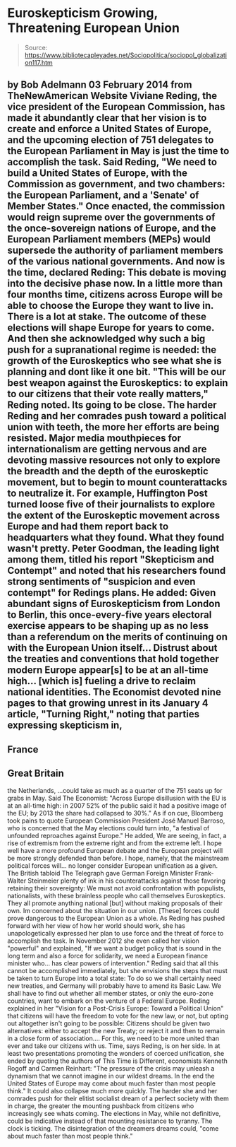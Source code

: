 # Euroskepticism Growing, Threatening European Union

> Source: https://www.bibliotecapleyades.net/Sociopolitica/sociopol_globalization117.htm

by Bob Adelmann
03 February 2014
from
TheNewAmerican Website
Viviane Reding, the vice president of
the European Commission, has made it abundantly clear that
her vision is to create and enforce a
United States of Europe, and the upcoming election of 751 delegates to the
European Parliament in May is just the time to accomplish the task.
Said Reding,
"We need to build a United States of Europe,
with the Commission as government, and two chambers: the European
Parliament, and a 'Senate' of Member States."
Once enacted, the commission would reign supreme
over the governments of the once-sovereign nations of Europe, and the
European Parliament members (MEPs) would supersede the authority of
parliament members of the various national governments.
And now is the time, declared Reding:
This debate is moving into the decisive
phase now. In a little more than four months time, citizens across
Europe will be able to choose the Europe they want to live in.
There is a lot at stake. The outcome of these elections will shape
Europe for years to come.
And then she acknowledged why such a big push
for a supranational regime is needed: the growth of the Euroskeptics who see
what she is planning and dont like it one bit.
"This will be our best weapon against the
Euroskeptics: to explain to our citizens that their vote really
matters," Reding noted.
Its going to be close.
The harder Reding and her comrades push toward a
political union with teeth, the more her efforts are being resisted. Major
media mouthpieces for internationalism are getting nervous and are devoting
massive resources not only to explore the breadth and the depth of the
euroskeptic movement, but to begin to mount counterattacks to neutralize it.
For example, Huffington Post turned loose five of their journalists to
explore the extent of the Euroskeptic movement across Europe and had them
report back to headquarters what they found.
What they found wasn't pretty.
Peter Goodman, the leading light among
them, titled his report "Skepticism
and Contempt" and noted that his researchers found strong
sentiments of "suspicion and even contempt" for Redings plans.
He added:
Given abundant signs of Euroskepticism from
London to Berlin, this once-every-five years electoral exercise appears
to be shaping up as no less than a referendum on the merits of
continuing on with the European Union itself...
Distrust about the treaties and conventions that hold together modern
Europe appear[s] to be at an all-time high... [which is] fueling a drive
to reclaim national identities.
The Economist devoted nine pages to that growing
unrest in its January 4 article, "Turning
Right," noting that parties expressing skepticism in,
-
France
-
Great Britain
-
the Netherlands,
...could take as much as a quarter of the 751
seats up for grabs in May.
Said The Economist:
"Across Europe disillusion with the EU is at
an all-time high: in 2007 52% of the public said it had a positive image
of the EU; by 2013 the share had collapsed to 30%."
As if on cue, Bloomberg took pains to quote
European Commission President José Manuel Barroso, who is concerned
that the May elections could turn into,
"a festival of unfounded reproaches against
Europe."
He added,
We are seeing, in fact, a rise of extremism
from the extreme right and from the extreme left. I hope well have a
more profound European debate and the European project will be more
strongly defended than before.
I hope, namely, that the mainstream political forces will... no longer
consider European unification as a given.
The British tabloid The Telegraph gave
German Foreign Minister Frank-Walter Steinmeier plenty of ink in his
counterattacks against those favoring retaining their sovereignty:
We must not avoid confrontation with
populists, nationalists, with these brainless people who call themselves
Euroskeptics. They all promote anything national [but] without making
proposals of their own.
Im concerned about the situation in our union. [These] forces could
prove dangerous to the European Union as a whole.
As Reding has pushed forward with her view of
how her world should work, she has unapologetically expressed her plan to
use force and the threat of force to accomplish the task.
In November 2012 she even called her vision
"powerful" and explained,
"If we want a budget policy that is sound in
the long term and also a force for solidarity, we need a European
finance minister who... has clear powers of intervention."
Reding said that all this cannot be accomplished
immediately, but she envisions the steps that must be taken to turn Europe
into a total state:
To do so we shall certainly need new
treaties, and Germany will probably have to amend its Basic Law. We
shall have to find out whether all member states, or only the euro-zone
countries, want to embark on the venture of a Federal Europe.
Reding explained in her "Vision for a
Post-Crisis Europe: Toward a Political Union" that citizens will have the
freedom to vote for the new law, or not, but opting out altogether isn't
going to be possible:
Citizens should be given two alternatives:
either to accept the new Treaty; or reject it and then to remain in a
close form of association....
For this, we need to be more united than ever and take our citizens with
us.
Time, says Reding, is on her side. In at least
two presentations promoting the wonders of coerced unification, she ended by
quoting the authors of This Time is Different, economists Kenneth
Rogoff and Carmen Reinhart:
"The pressure of the crisis may unleash a
dynamism that we cannot imagine in our wildest dreams. In the end the
United States of Europe may come about much faster than most people
think."
It could also collapse much more quickly.
The harder she and her comrades push for their
elitist socialist dream of a perfect society with them in charge, the
greater the mounting pushback from citizens who increasingly see whats
coming.
The elections in May, while not definitive,
could be indicative instead of that mounting resistance to tyranny. The
clock is ticking.
The disintegration of the dreamers dreams
could,
"come about much faster than most people
think."
